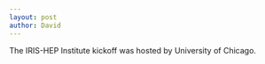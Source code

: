```yaml
---
layout: post
author: David
---
```


The IRIS-HEP Institute kickoff was hosted by University of Chicago.
